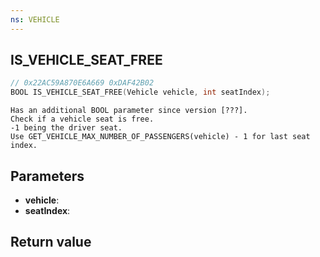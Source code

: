 ```yaml
---
ns: VEHICLE
---
```

## IS_VEHICLE_SEAT_FREE

```c
// 0x22AC59A870E6A669 0xDAF42B02
BOOL IS_VEHICLE_SEAT_FREE(Vehicle vehicle, int seatIndex);
```

```
Has an additional BOOL parameter since version [???].  
Check if a vehicle seat is free.  
-1 being the driver seat.  
Use GET_VEHICLE_MAX_NUMBER_OF_PASSENGERS(vehicle) - 1 for last seat index.  
```

## Parameters
* **vehicle**: 
* **seatIndex**: 

## Return value

